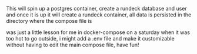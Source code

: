 This will spin up a postgres container, create a rundeck database and user
and once it is up it will create a rundeck container, all data is persisted
in the directory where the compose file is

was just a little lesson for me in docker-compose on a saturday when it was 
too hot to go outside, i might add a .env file and make it customizable without
having to edit the main compose file, have fun!


